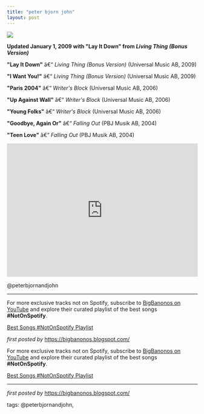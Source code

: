 ```yaml
---
title: "peter bjorn john"
layout: post
---
```

 <!-- Peter Bjorn & John -->
<img src="https://i.scdn.co/image/ab67616d0000b273db2c07b93263280a636c1567" /> <p><strong>Updated January 1, 2009 with "Lay It Down" from <em>Living Thing (Bonus Version)</em></strong></p> <p><strong>"Lay It Down"</strong> â€“ <em>Living Thing (Bonus Version)</em> (Universal Music AB, 2009)</p>
<p><strong>"I Want You!"</strong> â€“ <em>Living Thing (Bonus Version)</em> (Universal Music AB, 2009)</p>
<p><strong>"Paris 2004"</strong> â€“ <em>Writer's Block</em> (Universal Music AB, 2006)</p>
<p><strong>"Up Against Wall"</strong> â€“ <em>Writer's Block</em> (Universal Music AB, 2006)</p>
<p><strong>"Young Folks"</strong> â€“ <em>Writer's Block</em> (Universal Music AB, 2006)</p>
<p><strong>"Goodbye, Again Or"</strong> â€“ <em>Falling Out</em> (PBJ Musik AB, 2004)</p>
<p><strong>"Teen Love"</strong> â€“ <em>Falling Out</em> (PBJ Musik AB, 2004)</p> <iframe src="https://open.spotify.com/embed/playlist/5mJS0IXFe3kgTGaWyIXbyh?utm_source=generator" width="100%" height="352" frameBorder="0" allowfullscreen="" allow="autoplay; clipboard-write; encrypted-media; fullscreen; picture-in-picture" loading="lazy"></iframe> <p>@peterbjornandjohn</p>
<hr /> <!-- Footer -->
<p>For more exclusive tracks not on Spotify, subscribe to <a href="https://www.youtube.com/@BigBanonos" target="_blank">BigBanonos on YouTube</a> and explore their curated playlist of the best songs <strong>#NotOnSpotify</strong>.</p> <p><a href="https://www.youtube.com/playlist?list=PLtuNtuTatqI0kFahUCbtbfenC_ET5O_tr" target="_blank">Best Songs #NotOnSpotify Playlist</a></p> <p><em>first posted by</em> <a href="https://bigbanonos.blogspot.com/" rel="noopener" target="_new">https://bigbanonos.blogspot.com/</a></p>


<!--Subscribe and Playlist Links-->
<div>
    <p>For more exclusive tracks not on Spotify, subscribe to <a href="https://www.youtube.com/@BigBanonos" target="_blank">BigBanonos on YouTube</a> and explore their curated playlist of the best songs <strong>#NotOnSpotify</strong>.</p>
    <p><a href="https://www.youtube.com/playlist?list=PLtuNtuTatqI0kFahUCbtbfenC_ET5O_tr" target="_blank">Best Songs #NotOnSpotify Playlist<br /></a></p></div>

<hr />

<p><em>first posted by</em> <a href="https://bigbanonos.blogspot.com/" rel="noopener" target="_new">https://bigbanonos.blogspot.com/</a></p>

<p>tags: @peterbjornandjohn,</p>
